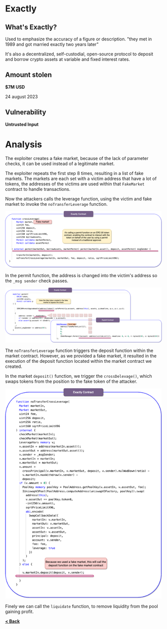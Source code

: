 # Exactly


## What's Exactly?

Used to emphasize the accuracy of a figure or description.
"they met in 1989 and got married exactly two years later"

It's also a decentralized, self-custodial, open-source protocol to deposit and borrow crypto assets at variable and fixed interest rates.


## Amount stolen
**$7M USD**

24 august 2023

## Vulnerability

**Untrusted Input**



# Analysis

The exploiter creates a fake market, because of the lack of parameter checks, it can be used instead of a legitimate market.

The exploiter repeats the first step 8 times, resulting in a list of fake markets. The markets are each set with a victim address that have a lot of tokens,
the addresses of the victims are used within that `FakeMarket` contract to handle transactions.

Now the attackers calls the leverage function, using the victim and fake market to invoke the `noTransferLeverage` function.

![euler Image](../images/exactly/exactly4.drawio.png)

In the permit function, the address is changed into the victim's address so the `_msg sender` check passes.

![euler Image](../images/exactly/exactly5.drawio.png)


The `noTransferLeverage` function triggers the deposit function within the market contract. However, as we provided a fake market, it resulted in the execution of the deposit function located within the market contract we created.
  
In the market `deposit()` function, we trigger the `crossDelevage()`, which swaps tokens from the position to the fake token of the attacker.


![euler Image](../images/exactly/exactly7.drawio.png)


 Finely we can call the `liquidate` function, to remove liquidity from the pool gaining profit.





[**< Back**](https://patronasxdxd.github.io/CTFS/)


